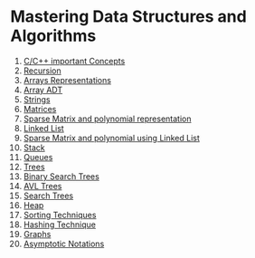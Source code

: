 # Mastering Data Structures and Algorithms
<ol>
<li><a href="cpp_concepts">C/C++ important Concepts</a>
<li><a href="Recursion">Recursion</a>
<li><a href="Arrays_representation">Arrays Representations</a>
<li><a href="Array_ADT">Array ADT</a>
<li><a href="Strings">Strings</a>
<li><a href="Matrices">Matrices</a>
<li><a href="Sparse_matrix_polynomical_representation">Sparse Matrix and polynomial representation</a>
<li><a href="Linked_list">Linked List</a>
<li><a href="Sparse_matrix_polynomial_linked_list">Sparse Matrix and polynomial using Linked List</a>
<li><a href="Stack">Stack</a>
<li><a href="Queues">Queues</a>
<li><a href="Trees">Trees</a>
<li><a href="BST">Binary Search Trees</a>
<li><a href="AVL_Trees">AVL Trees</a>
<li><a href="Search_Trees">Search Trees</a>
<li><a href="Heap">Heap</a>
<li><a href="Sorting">Sorting Techniques</a>
<li><a href="Hashing">Hashing Technique</a>
<li><a href="Graphs">Graphs</a>
<li><a href="asymptotic_notations">Asymptotic Notations</a>
</ol>